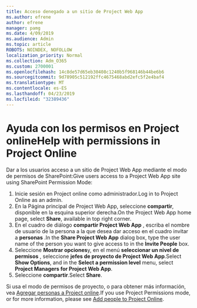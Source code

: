 ```yaml
---
title: Acceso denegado a un sitio de Project Web App
ms.author: efrene
author: efrene
manager: pamg
ms.date: 4/09/2019
ms.audience: Admin
ms.topic: article
ROBOTS: NOINDEX, NOFOLLOW
localization_priority: Normal
ms.collection: Adm_O365
ms.custom: 2700001
ms.openlocfilehash: 14c8de57d65eb30408c1240b5f968146b44be6b6
ms.sourcegitcommit: 9d78905c512192ffc4675468abd2efc5f2e4baf4
ms.translationtype: MT
ms.contentlocale: es-ES
ms.lasthandoff: 04/23/2019
ms.locfileid: "32389436"
---
```

# <a name="help-with-permissions-in-project-online"></a><span data-ttu-id="906b1-102">Ayuda con los permisos en Project online</span><span class="sxs-lookup"><span data-stu-id="906b1-102">Help with permissions in Project Online</span></span>

<span data-ttu-id="906b1-103">Dar a los usuarios acceso a un sitio de Project Web App mediante el modo de permisos de SharePoint:</span><span class="sxs-lookup"><span data-stu-id="906b1-103">Give users access to a Project Web App site using SharePoint Permission Mode:</span></span>

1. <span data-ttu-id="906b1-104">Inicie sesión en Project online como administrador.</span><span class="sxs-lookup"><span data-stu-id="906b1-104">Log in to Project Online as an admin.</span></span>
2. <span data-ttu-id="906b1-105">En la Página principal de Project Web App, seleccione **compartir**, disponible en la esquina superior derecha.</span><span class="sxs-lookup"><span data-stu-id="906b1-105">On the Project Web App home page, select **Share**, available in top right corner.</span></span>
3. <span data-ttu-id="906b1-106">En el cuadro de diálogo **compartir Project Web App** , escriba el nombre de usuario de la persona a la que desea dar acceso en el cuadro invitar a **personas** .</span><span class="sxs-lookup"><span data-stu-id="906b1-106">In the **Share Project Web App** dialog box, type the user name of the person you want to give access to in the **Invite People** box.</span></span>
4. <span data-ttu-id="906b1-107">Seleccione **Mostrar opciones**y, en el menú **seleccionar un nivel de permisos** , seleccione **jefes de proyecto de Project Web App**.</span><span class="sxs-lookup"><span data-stu-id="906b1-107">Select **Show Options**, and in the **Select a permission level** menu, select **Project Managers for Project Web App**.</span></span>
5. <span data-ttu-id="906b1-108">Seleccione **compartir**.</span><span class="sxs-lookup"><span data-stu-id="906b1-108">Select **Share**.</span></span>

<span data-ttu-id="906b1-109">Si usa el modo de permisos de proyecto, o para obtener más información, vea [Agregar personas a Project online](https://docs.microsoft.com/projectonline/step-2-add-people-to-project-online).</span><span class="sxs-lookup"><span data-stu-id="906b1-109">If you use Project Permissions mode, or for more information, please see [Add people to Project Online](https://docs.microsoft.com/projectonline/step-2-add-people-to-project-online).</span></span>


  

